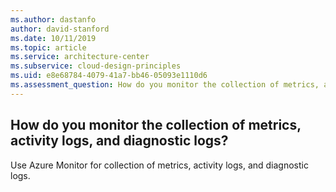 ```yaml
---
ms.author: dastanfo
author: david-stanford
ms.date: 10/11/2019
ms.topic: article
ms.service: architecture-center
ms.subservice: cloud-design-principles
ms.uid: e8e68784-4079-41a7-bb46-05093e1110d6
ms.assessment_question: How do you monitor the collection of metrics, activity logs, and diagnostic logs?
---
```

## How do you monitor the collection of metrics, activity logs, and diagnostic logs?

Use Azure Monitor for collection of metrics, activity logs, and diagnostic logs.
